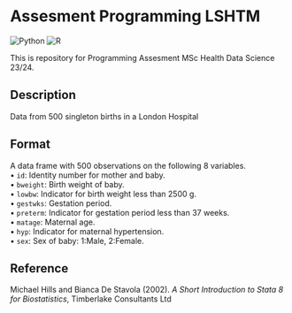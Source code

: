 # Assesment Programming LSHTM
![Python](https://img.shields.io/badge/python-3670A0?style=for-the-badge&logo=python&logoColor=ffdd54)
![R](https://img.shields.io/badge/r-%23276DC3.svg?style=for-the-badge&logo=r&logoColor=white)

This is repository for Programming Assesment MSc Health Data Science 23/24. 

## <b>Description</b>
Data from 500 singleton births in a London Hospital

## <b>Format</b>
A data frame with 500 observations on the following 8 variables. <br />
• `id`: Identity number for mother and baby. <br />
• `bweight`: Birth weight of baby. <br />
• `lowbw`: Indicator for birth weight less than 2500 g. <br />
• `gestwks`: Gestation period. <br />
• `preterm`: Indicator for gestation period less than 37 weeks. <br />
• `matage`: Maternal age. <br />
• `hyp`: Indicator for maternal hypertension. <br />
• `sex`: Sex of baby: 1:Male, 2:Female. <br />

## <b>Reference</b>
Michael Hills and Bianca De Stavola (2002). <i>A Short Introduction to Stata 8 for Biostatistics</i>,
Timberlake Consultants Ltd
